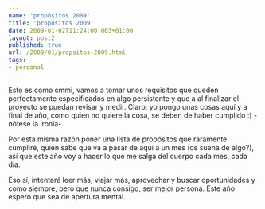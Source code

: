 ```yaml
---
name: 'propósitos 2009'
title: 'propósitos 2009'
date: 2009-01-02T11:24:00.003+01:00
layout: post2
published: true
url: /2009/01/propsitos-2009.html
tags: 
- personal
---
```


Esto es como cmmi, vamos a tomar unos requisitos que queden perfectamente especificados en algo persistente y que a al finalizar el proyecto se puedan revisar y medir. Claro, yo pongo unas cosas aquí y a final de año, como quien no quiere la cosa, se deben de haber cumplido :) - nótese la ironía-.  
  
Por esta misma razón poner una lista de propósitos que raramente cumpliré, quien sabe que va a pasar de aquí a un mes (os suena de algo?), así que este año voy a hacer lo que me salga del cuerpo cada mes, cada día.  
  
Eso sí, intentaré leer más, viajar más, aprovechar y buscar oportunidades y como siempre, pero que nunca consigo, ser mejor persona. Este año espero que sea de apertura mental.